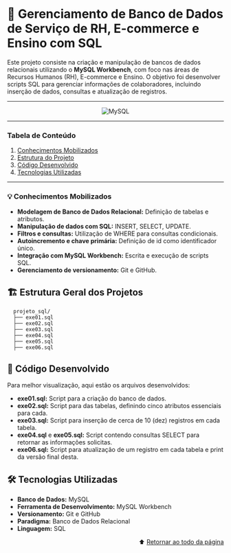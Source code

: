<div id = 'topo'/>

# 💼 Gerenciamento de Banco de Dados de Serviço de RH, E-commerce e Ensino com SQL

Este projeto consiste na criação e manipulação de bancos de dados relacionais utilizando o **MySQL Workbench**, com foco nas áreas de Recursos Humanos (RH), E-commerce e Ensino. 
O objetivo foi desenvolver scripts SQL para gerenciar informações de colaboradores, incluindo inserção de dados, consultas e atualização de registros.

******

<div align = 'center'>

![MySQL](https://img.shields.io/badge/mysql-4479A1.svg?style=for-the-badge&logo=mysql&logoColor=white)

</div>

******
### Tabela de Conteúdo

1. [Conhecimentos Mobilizados](#conhecimentos_mobilizados)
2. [Estrutura do Projeto](#estrutura_projeto)
3. [Código Desenvolvido](#codigo_desenvolvido)
4. [Tecnologias Utilizadas](#tecnologias_utilizadas)
******

<div id = 'conhecimentos_mobilizados'/>
  
### 💡 Conhecimentos Mobilizados
- **Modelagem de Banco de Dados Relacional:** Definição de tabelas e atributos.
- **Manipulação de dados com SQL:** INSERT, SELECT, UPDATE.
- **Filtros e consultas:** Utilização de WHERE para consultas condicionais.
- **Autoincremento e chave primária:** Definição de id como identificador único.
- **Integração com MySQL Workbench:** Escrita e execução de scripts SQL.
- **Gerenciamento de versionamento:** Git e GitHub.

<div id = 'estrutura_projeto'/>
  
## 🏗️ Estrutura Geral dos Projetos

  ```
    projeto_sql/
    ├── exe01.sql 
    ├── exe02.sql  
    ├── exe03.sql  
    ├── exe04.sql  
    ├── exe05.sql 
    ├── exe06.sql 
  ```


<div id = 'codigo_desenvolvido'/>

## 📂 Código Desenvolvido

Para melhor visualização, aqui estão os arquivos desenvolvidos:

- **exe01.sql:** Script para a criação do banco de dados.
- **exe02.sql:** Script para das tabelas, definindo cinco atributos essenciais para cada.
- **exe03.sql:** Script para inserção de cerca de 10 (dez) registros em cada tabela.
- **exe04.sql** e **exe05.sql:** Script contendo consultas SELECT para retornar as informações solicitas.
- **exe06.sql:** Script para atualização de um registro em cada tabela e print da versão final desta.


<div id = 'tecnologias_utilizadas'/>

## 🛠️ Tecnologias Utilizadas

- **Banco de Dados:** MySQL
- **Ferramenta de Desenvolvimento:** MySQL Workbench
- **Versionamento:** Git e GitHub
- **Paradigma:** Banco de Dados Relacional
- **Linguagem:** SQL

<div align = 'right'>

  ⬆️ [Retornar ao todo da página](#topo)

</div>
